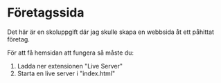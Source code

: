 # Företagssida

Det här är en skoluppgift där jag skulle skapa en webbsida åt ett påhittat företag.

För att få hemsidan att fungera så måste du:
1. Ladda ner extensionen "Live Server"
2. Starta en live server i "index.html"

